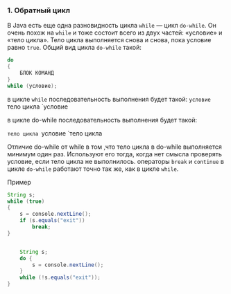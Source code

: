 
### 1. Обратный цикл

В Java есть еще одна разновидность цикла `while` — цикл `do-while`. Он очень похож на `while` и тоже состоит всего из двух частей: «условие» и «тело цикла». Тело цикла выполняется снова и снова, пока условие равно `true`. Общий вид цикла `do-while` такой:

```Java
do  
{  
    БЛОК КОМАНД  
}  
while (условие);
```


в цикле `while` последовательность выполнения будет такой: 
`условие 
`тело цикла 
`условие

в цикле do-while последовательность выполнения будет такой:

`тело цикла
`условие
`тело цикла

Отличие do-while от while в том ,что тело цикла в do-while выполняется минимум один раз.
Используют его тогда, когда нет смысла проверять условие, если тело цикла не выполнилось.
операторы `break` и `continue` в цикле `do-while` работают точно так же, как в цикле `while`.

Пример


```Java
String s;  
while (true)  
{  
    s = console.nextLine();  
    if (s.equals("exit"))  
        break;  
}


    String s;  
    do {  
        s = console.nextLine();  
    }  
    while (!s.equals("exit"));  
}
```
